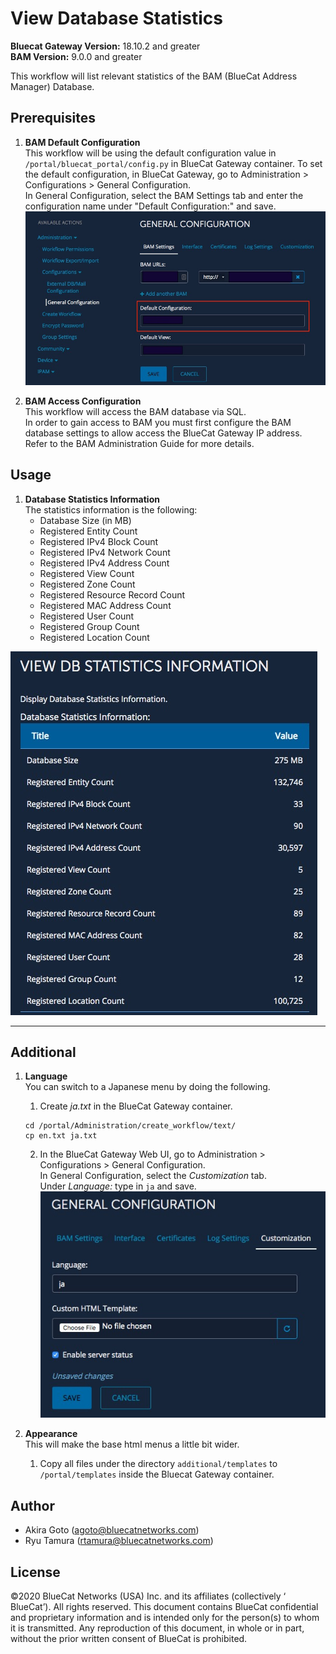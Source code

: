 # View Database Statistics  
**Bluecat Gateway Version:** 18.10.2 and greater  
**BAM Version:** 9.0.0 and greater  

This workflow will list relevant statistics of the BAM (BlueCat Address Manager) Database.   

## Prerequisites
1. **BAM Default Configuration**  
This workflow will be using the default configuration value in `/portal/bluecat_portal/config.py` in BlueCat Gateway container.  To set the default configuration, in BlueCat Gateway, go to Administration > Configurations > General Configuration.  
In General Configuration, select the BAM Settings tab and enter the configuration name under "Default Configuration:" and save.  
![screenshot](img/BAM_default_settings.jpg?raw=true "BAM_default_settings")  

2. **BAM Access Configuration**  
This workflow will access the BAM database via SQL.  
In order to gain access to BAM you must first configure the BAM database settings to allow access the BlueCat Gateway IP address.  
Refer to the BAM Administration Guide for more details.   


## Usage   

1. **Database Statistics Information**  
The statistics information is the following:  
    - Database Size (in MB)  
    - Registered Entity Count  
    - Registered IPv4 Block Count  
    - Registered IPv4 Network Count  
    - Registered IPv4 Address Count  
    - Registered View Count  
    - Registered Zone Count  
    - Registered Resource Record Count  
    - Registered MAC Address Count  
    - Registered User Count  
    - Registered Group Count  
    - Registered Location Count  

![screenshot](img/db_statistics1.jpg?raw=true "db_statistics1")  

---

## Additional  

1. **Language**  
You can switch to a Japanese menu by doing the following.  
    1. Create *ja.txt* in the BlueCat Gateway container.  
    ```
    cd /portal/Administration/create_workflow/text/  
    cp en.txt ja.txt  
    ```  
    2. In the BlueCat Gateway Web UI, go to Administration > Configurations > General Configuration.   
    In General Configuration, select the *Customization* tab.  
    Under *Language:* type in `ja` and save.  
    ![screenshot](img/langauge_ja.jpg?raw=true "langauge_ja")  

3. **Appearance**  
This will make the base html menus a little bit wider.  
    1. Copy all files under the directory `additional/templates` to `/portal/templates` inside the Bluecat Gateway container.



## Author   
- Akira Goto (agoto@bluecatnetworks.com)  
- Ryu Tamura (rtamura@bluecatnetworks.com)  

## License
©2020 BlueCat Networks (USA) Inc. and its affiliates (collectively ‘ BlueCat’). All rights reserved. This document contains BlueCat confidential and proprietary information and is intended only for the person(s) to whom it is transmitted. Any reproduction of this document, in whole or in part, without the prior written consent of BlueCat is prohibited.
